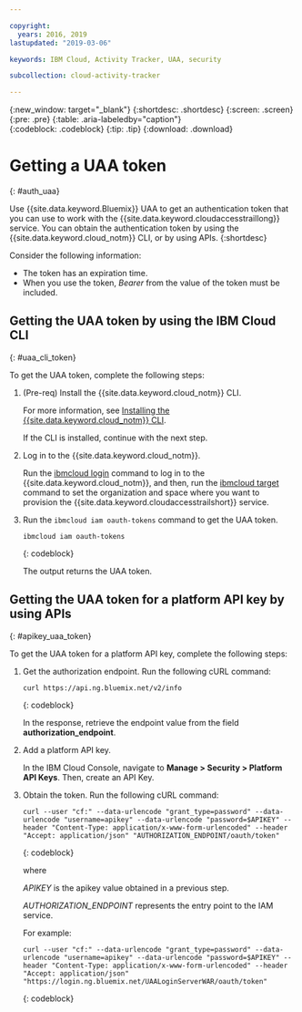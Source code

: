 ```yaml
---

copyright:
  years: 2016, 2019
lastupdated: "2019-03-06"

keywords: IBM Cloud, Activity Tracker, UAA, security

subcollection: cloud-activity-tracker

---
```


{:new_window: target="_blank"}
{:shortdesc: .shortdesc}
{:screen: .screen}
{:pre: .pre}
{:table: .aria-labeledby="caption"}    
{:codeblock: .codeblock}
{:tip: .tip}
{:download: .download}


# Getting a UAA token
{: #auth_uaa}

Use {{site.data.keyword.Bluemix}} UAA to get an authentication token that you can use to work with the {{site.data.keyword.cloudaccesstraillong}} service. You can obtain the authentication token by using the {{site.data.keyword.cloud_notm}} CLI, or by using APIs.
{:shortdesc}

Consider the following information:

* The token has an expiration time. 
* When you use the token, *Bearer* from the value of the token must be included.
		
## Getting the UAA token by using the IBM Cloud CLI
{: #uaa_cli_token}

To get the UAA token, complete the following steps:

1. (Pre-req) Install the {{site.data.keyword.cloud_notm}} CLI.

   For more information, see [Installing the {{site.data.keyword.cloud_notm}} CLI](/docs/cli?topic=cloud-cli-ibmcloud-cli#ibmcloud-cli).
   
   If the CLI is installed, continue with the next step.
    
2. Log in to the {{site.data.keyword.cloud_notm}}. 

    Run the [ibmcloud login](/docs/cli/reference/ibmcloud/bx_cli.html#ibmcloud_login) command to log in to the {{site.data.keyword.cloud_notm}}, and then, run the [ibmcloud target](/docs/cli/reference/ibmcloud/bx_cli.html#ibmcloud_target) command to set the organization and space where you want to provision the {{site.data.keyword.cloudaccesstrailshort}} service.
	
3. Run the `ibmcloud iam oauth-tokens` command to get the UAA token.

    ```
	ibmcloud iam oauth-tokens
	```
	{: codeblock}
	
	The output returns the UAA token.


	


## Getting the UAA token for a platform API key by using APIs
{: #apikey_uaa_token}

To get the UAA token for a platform API key, complete the following steps:

1. Get the authorization endpoint. Run the following cURL command:

    ```
    curl https://api.ng.bluemix.net/v2/info
    ```
    {: codeblock}

    In the response, retrieve the endpoint value from the field **authorization_endpoint**.

2. Add a platform API key.

    In the IBM Cloud Console, navigate to **Manage > Security > Platform API Keys**.
    Then, create an API Key.

3. Obtain the token. Run the following cURL command:

    ```
    curl --user "cf:" --data-urlencode "grant_type=password" --data-urlencode "username=apikey" --data-urlencode "password=$APIKEY" --header "Content-Type: application/x-www-form-urlencoded" --header "Accept: application/json" "AUTHORIZATION_ENDPOINT/oauth/token"
    ```
    {: codeblock}

    where 
    
    *APIKEY* is the apikey value obtained in a previous step.
    
    *AUTHORIZATION_ENDPOINT* represents the entry point to the IAM service.

    For example:

    ```
    curl --user "cf:" --data-urlencode "grant_type=password" --data-urlencode "username=apikey" --data-urlencode "password=$APIKEY" --header "Content-Type: application/x-www-form-urlencoded" --header "Accept: application/json" "https://login.ng.bluemix.net/UAALoginServerWAR/oauth/token"
    ```
    {: codeblock}



